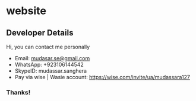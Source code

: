 # website
## Developer Details
Hi, you can contact me personally
- Email: mudasar.se@gmail.com
- WhatsApp: +923106144542
- SkypeID: mudassar.sanghera
- Pay via wise
| Wasie account: https://wise.com/invite/ua/mudassara127
### Thanks!